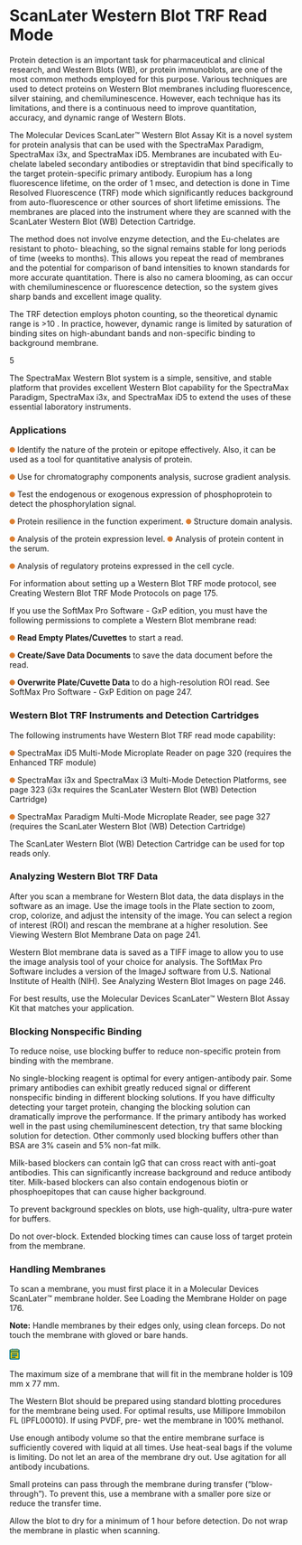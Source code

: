 # ScanLater Western Blot TRF Read Mode

Protein detection is an important task for pharmaceutical and clinical research, and Western Blots (WB), or protein immunoblots, are one of the most common methods employed for this purpose. Various techniques are used to detect proteins on Western Blot membranes including fluorescence, silver staining, and chemiluminescence. However, each technique has its limitations, and there is a continuous need to improve quantitation, accuracy, and dynamic range of Western Blots.

The Molecular Devices ScanLater™ Western Blot Assay Kit is a novel system for protein analysis that can be used with the SpectraMax Paradigm, SpectraMax i3x, and SpectraMax iD5. Membranes are incubated with Eu-chelate labeled secondary antibodies or streptavidin that bind specifically to the target protein-specific primary antibody. Europium has a long fluorescence lifetime, on the order of 1 msec, and detection is done in Time Resolved Fluorescence (TRF) mode which significantly reduces background from auto-fluorescence or other sources of short lifetime emissions. The membranes are placed into the instrument where they are scanned with the ScanLater Western Blot (WB) Detection Cartridge.

The method does not involve enzyme detection, and the Eu-chelates are resistant to photo- bleaching, so the signal remains stable for long periods of time (weeks to months). This allows you repeat the read of membranes and the potential for comparison of band intensities to known standards for more accurate quantitation. There is also no camera blooming, as can occur with chemiluminescence or fluorescence detection, so the system gives sharp bands and excellent image quality.

The TRF detection employs photon counting, so the theoretical dynamic range is >10 . In practice, however, dynamic range is limited by saturation of binding sites on high-abundant bands and non-specific binding to background membrane.

5

The SpectraMax Western Blot system is a simple, sensitive, and stable platform that provides excellent Western Blot capability for the SpectraMax Paradigm, SpectraMax i3x, and SpectraMax iD5 to extend the uses of these essential laboratory instruments.

### Applications

![](<../../../.gitbook/assets/0 (8) (1).png>) Identify the nature of the protein or epitope effectively. Also, it can be used as a tool for quantitative analysis of protein.

![](<../../../.gitbook/assets/1 (9) (1).png>) Use for chromatography components analysis, sucrose gradient analysis.

![](<../../../.gitbook/assets/2 (11) (1).png>) Test the endogenous or exogenous expression of phosphoprotein to detect the phosphorylation signal.

![](<../../../.gitbook/assets/3 (12) (1).png>) Protein resilience in the function experiment. ![](<../../../.gitbook/assets/4 (10) (1).png>) Structure domain analysis.

![](<../../../.gitbook/assets/5 (12) (1).png>) Analysis of the protein expression level. ![](<../../../.gitbook/assets/6 (12).png>) Analysis of protein content in the serum.

![](<../../../.gitbook/assets/7 (12).png>) Analysis of regulatory proteins expressed in the cell cycle.

For information about setting up a Western Blot TRF mode protocol, see Creating Western Blot TRF Mode Protocols on page 175.

If you use the SoftMax Pro Software - GxP edition, you must have the following permissions to complete a Western Blot membrane read:

![](<../../../.gitbook/assets/8 (11).png>) **Read Empty Plates/Cuvettes** to start a read.

![](<../../../.gitbook/assets/9 (9).png>) **Create/Save Data Documents** to save the data document before the read.

![](<../../../.gitbook/assets/10 (7).png>) **Overwrite Plate/Cuvette Data** to do a high-resolution ROI read. See SoftMax Pro Software - GxP Edition on page 247.

### Western Blot TRF Instruments and Detection Cartridges

The following instruments have Western Blot TRF read mode capability:

![](<../../../.gitbook/assets/11 (9).png>) SpectraMax iD5 Multi-Mode Microplate Reader on page 320 (requires the Enhanced TRF module)

![](<../../../.gitbook/assets/12 (8).png>) SpectraMax i3x and SpectraMax i3 Multi-Mode Detection Platforms, see page 323 (i3x requires the ScanLater Western Blot (WB) Detection Cartridge)

![](<../../../.gitbook/assets/13 (7).png>) SpectraMax Paradigm Multi-Mode Microplate Reader, see page 327 (requires the ScanLater Western Blot (WB) Detection Cartridge)

The ScanLater Western Blot (WB) Detection Cartridge can be used for top reads only.

### Analyzing Western Blot TRF Data

After you scan a membrane for Western Blot data, the data displays in the software as an image. Use the image tools in the Plate section to zoom, crop, colorize, and adjust the intensity of the image. You can select a region of interest (ROI) and rescan the membrane at a higher resolution. See Viewing Western Blot Membrane Data on page 241.

Western Blot membrane data is saved as a TIFF image to allow you to use the image analysis tool of your choice for analysis. The SoftMax Pro Software includes a version of the ImageJ software from U.S. National Institute of Health (NIH). See Analyzing Western Blot Images on page 246.

For best results, use the Molecular Devices ScanLater™ Western Blot Assay Kit that matches your application.

### Blocking Nonspecific Binding

To reduce noise, use blocking buffer to reduce non-specific protein from binding with the membrane.

No single-blocking reagent is optimal for every antigen-antibody pair. Some primary antibodies can exhibit greatly reduced signal or different nonspecific binding in different blocking solutions. If you have difficulty detecting your target protein, changing the blocking solution can dramatically improve the performance. If the primary antibody has worked well in the past using chemiluminescent detection, try that same blocking solution for detection. Other commonly used blocking buffers other than BSA are 3% casein and 5% non-fat milk.

Milk-based blockers can contain IgG that can cross react with anti-goat antibodies. This can significantly increase background and reduce antibody titer. Milk-based blockers can also contain endogenous biotin or phosphoepitopes that can cause higher background.

To prevent background speckles on blots, use high-quality, ultra-pure water for buffers.

Do not over-block. Extended blocking times can cause loss of target protein from the membrane.

### Handling Membranes

To scan a membrane, you must first place it in a Molecular Devices ScanLater™ membrane holder. See Loading the Membrane Holder on page 176.

**Note:** Handle membranes by their edges only, using clean forceps. Do not touch the membrane with gloved or bare hands.

![](<../../../.gitbook/assets/14 (8).png>)

The maximum size of a membrane that will fit in the membrane holder is 109 mm x 77 mm.

The Western Blot should be prepared using standard blotting procedures for the membrane being used. For optimal results, use Millipore Immobilon FL (IPFL00010). If using PVDF, pre- wet the membrane in 100% methanol.

Use enough antibody volume so that the entire membrane surface is sufficiently covered with liquid at all times. Use heat-seal bags if the volume is limiting. Do not let an area of the membrane dry out. Use agitation for all antibody incubations.

Small proteins can pass through the membrane during transfer (“blow-through”). To prevent this, use a membrane with a smaller pore size or reduce the transfer time.

Allow the blot to dry for a minimum of 1 hour before detection. Do not wrap the membrane in plastic when scanning.
